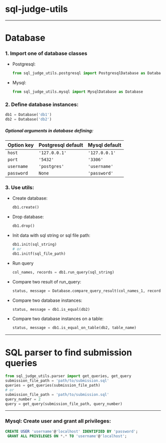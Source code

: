 # sql-judge-utils

----

# Database 
### 1. Import one of database classes
- Postgresql:
    ```python
    from sql_judge_utils.postgresql import PostgresqlDatabase as Database
    ```
- Mysql:
    ```python
    from sql_judge_utils.mysql import MysqlDatabase as Database
    ```

### 2. Define database instances:
```python
db1 = Database('db1')
db2 = Database('db2')
```
##### Optional arguments in database defining:
| Option key | Postgresql default | Mysql default | 
|---|---|---|
| `host` | `'127.0.0.1'` | `'127.0.0.1'` |
| `port` | `'5432'` | `'3306'` |
| `username` | `'postgres'` | `'username'` |
| `password` | `None` | `'password'` |

### 3. Use utils:
- Create database:
    ```python
    db1.create()
    ```
- Drop database:
    ```python
    db1.drop()
    ```
- Init data with sql string or sql file path:
    ```python
    db1.init(sql_string)
    # or
    db1.initf(sql_file_path)
    ```
- Run query
    ```python
    col_names, records = db1.run_query(sql_string)
    ```
- Compare two result of run_query:
    ```python
    status, message = Database.compare_query_result(col_names_1, records_1, col_names_2, records_2)
    ```
- Compare two database instances:
    ```python
    status, message = db1.is_equal(db2)
    ```
- Compare two database instances on a table:
    ```python
    status, message = db1.is_equal_on_table(db2, table_name)
    ```
---

# SQL parser to find submission queries
```python
from sql_judge_utils.parser import get_queries, get_query
submission_file_path = 'path/to/submission.sql'
queries = get_queries(submission_file_path)
# or
submission_file_path = 'path/to/submission.sql'
query_number = 2
query = get_query(submission_file_path, query_number)
```

--- 

### Mysql: Create user and grant all privileges:
```sql
CREATE USER 'username'@'localhost' IDENTIFIED BY 'password';
 GRANT ALL PRIVILEGES ON *.* TO 'username'@'localhost';
```